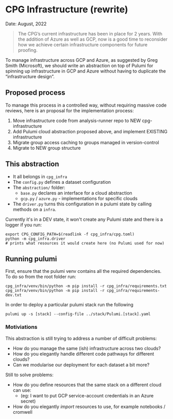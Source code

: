 # CPG Infrastructure (rewrite)

Date: August, 2022

> The CPG’s current infrastructure has been in place for 2 years. With the addition of Azure as well as GCP, now is a good time to reconsider how we achieve certain infrastructure components for future proofing.

To manage infrastructure across GCP and Azure, as suggested by Greg Smith (Microsoft), we should write an abstraction on top of Pulumi for spinning up infrastructure in GCP and Azure without having to duplicate the “infrastructure design”.

## Proposed process

To manage this process in a controlled way, without requiring massive code reviews, here is an proposal for the implementation process:

1. Move infrastructure code from analysis-runner repo to NEW cpg-infrastructure
2. Add Pulumi cloud abstraction proposed above, and implement EXISTING infrastructure
3. Migrate group access caching to groups managed in version-control
4. Migrate to NEW group structure

## This abstraction

- It all belongs in `cpg_infra`
- The `config.py` defines a dataset configuration
- The `abstraction/` folder:
  - `base.py` declares an interface for a cloud abstraction
  - `gcp.py` / `azure.py` - implementations for specific clouds
- The `driver.py` turns this configuration in a pulumi state by calling methods on a `infra`.

Currently it's in a DEV state, it won't create any Pulumi state and there is a logger if you run:

```shell
export CPG_CONFIG_PATH=$(readlink -f cpg_infra/cpg.toml)
python -m cpg_infra.driver
# prints what resources it would create here (no Pulumi used for now)
```

## Running pulumi

First, ensure that the pulumi venv contains all the required
dependencies. To do so from the root folder run:

```shell
cpg_infra/venv/bin/python -m pip install -r cpg_infra/requirements.txt
cpg_infra/venv/bin/python -m pip install -r cpg_infra/requirements-dev.txt
```

In order to deploy a particular pulumi stack run the following

```shell
pulumi up -s [stack] --config-file ../stack/Pulumi.[stack].yaml
```

### Motiviations

This abstraction is still trying to address a number of difficult problems:

- How do you manage the same (ish) infrastructure across two clouds?
- How do you elegantly handle different code pathways for different clouds?
- Can we modularise our deployment for each dataset a bit more?

Still to solve problems:

- How do you define resources that the same stack on a different cloud can use:
  - (eg: I want to put GCP service-account credentials in an Azure secret)
- How do you elegantly _import_ resources to use, for example notebooks / cromwell
